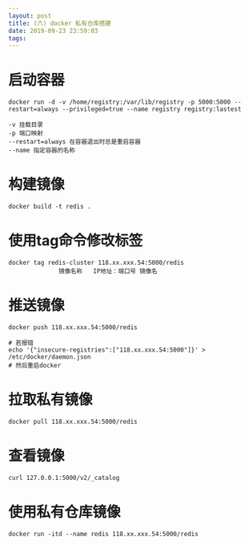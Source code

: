 ```yaml
---
layout: post
title: (六) docker 私有仓库搭建
date: 2019-09-23 23:59:03
tags:
---
```

# 启动容器
`docker run -d -v /home/registry:/var/lib/registry -p 5000:5000 --restart=always --privileged=true --name registry registry:lastest`
```
-v 挂载目录
-p 端口映射
--restart=always 在容器退出时总是重启容器
--name 指定容器的名称
```

# 构建镜像
`docker build -t redis .`


# 使用tag命令修改标签
```
docker tag redis-cluster 118.xx.xxx.54:5000/redis
		      镜像名称	 IP地址：端口号 镜像名
```

# 推送镜像
```
docker push 118.xx.xxx.54:5000/redis

# 若报错
echo '{"insecure-registries":["118.xx.xxx.54:5000"]}' > /etc/docker/daemon.json
# 然后重启docker
```

# 拉取私有镜像
```
docker pull 118.xx.xxx.54:5000/redis
```

# 查看镜像
```
curl 127.0.0.1:5000/v2/_catalog
```

# 使用私有仓库镜像
```
docker run -itd --name redis 118.xx.xxx.54:5000/redis
```

